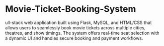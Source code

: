 # Movie-Ticket-Booking-System
ull-stack web application built using Flask, MySQL, and HTML/CSS that allows users to seamlessly book movie tickets across multiple cities, theatres, and show timings. The system offers real-time seat selection with a dynamic UI and handles secure booking and payment workflows.
